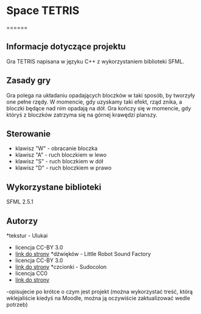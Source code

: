 # Space TETRIS
======

## Informacje dotyczące projektu
Gra TETRIS napisana w języku C++ z wykorzystaniem biblioteki SFML.

## Zasady gry
Gra polega na układaniu opadających bloczków w taki sposób, by tworzyły one pełne rzędy. W momencie, gdy uzyskamy taki efekt, rząd znika, a bloczki będące nad nim opadają na dół. Gra kończy się w momencie, gdy któryś z bloczków zatrzyma się na górnej krawędzi planszy.

## Sterowanie
* klawisz "W" - obracanie bloczka
* klawisz "A" - ruch bloczkiem w lewo
* klawisz "S" - ruch bloczkiem w dół
* klawisz "D" - ruch bloczkiem w prawo

## Wykorzystane biblioteki
SFML 2.5.1

## Autorzy
*tekstur - Ulukai
- licencja CC-BY 3.0
- [link do strony](https://opengameart.org/content/ulukais-space-skyboxes)
*dźwięków - Little Robot Sound Factory
- licencja CC-BY 3.0
- [link do strony](https://opengameart.org/content/fantasy-sound-effects-library)
*czcionki - Sudocolon
- licencja CC0
- [link do strony](https://opengameart.org/content/yanderefont)





-opisujecie po krótce o czym jest projekt (można wykorzystać treść, którą wklejaliście kiedyś 
 na Moodle, można ją oczywiście zaktualizować wedle potrzeb)
